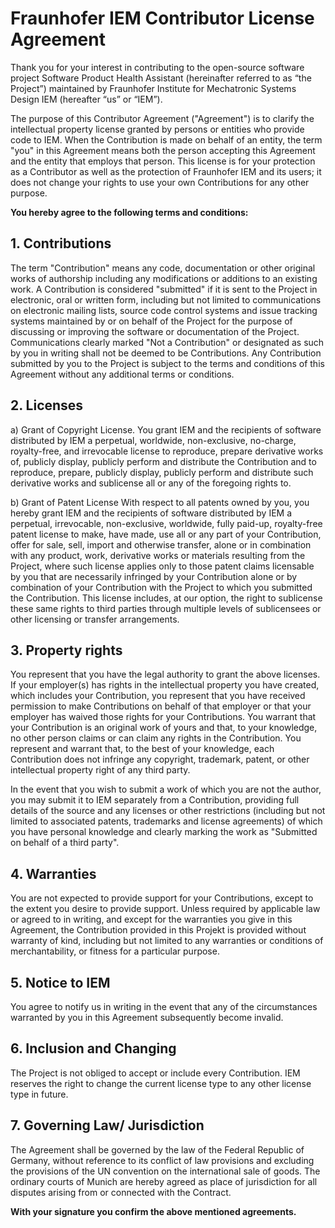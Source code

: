 # Fraunhofer IEM Contributor License Agreement

Thank you for your interest in contributing to the open-source software project Software Product Health Assistant (hereinafter referred to as “the Project”) maintained by Fraunhofer Institute for Mechatronic Systems Design IEM (hereafter “us” or “IEM”).

The purpose of this Contributor Agreement ("Agreement") is to clarify the intellectual property license granted by persons or entities who provide code to IEM. When the Contribution is made on behalf of an entity, the term "you" in this Agreement means both the person accepting this Agreement and the entity that employs that person.
This license is for your protection as a Contributor as well as the protection of Fraunhofer IEM and its users; it does not change your rights to use your own Contributions for any other purpose.

**You hereby agree to the following terms and conditions:**

## 1. Contributions
The term "Contribution" means any code, documentation or other original works of authorship including any modifications or additions to an existing work. A Contribution is considered "submitted" if it is sent to the Project in electronic, oral or written form, including but not limited to communications on electronic mailing lists, source code control systems and issue tracking systems maintained by or on behalf of the Project for the purpose of discussing or improving the software or documentation of the Project. Communications clearly marked "Not a Contribution" or designated as such by you in writing shall not be deemed to be Contributions. Any Contribution submitted by you to the Project is subject to the terms and conditions of this Agreement without any additional terms or conditions.

## 2. Licenses
a) Grant of Copyright License.
You grant IEM and the recipients of software distributed by IEM a perpetual, worldwide, non-exclusive, no-charge, royalty-free, and irrevocable license to reproduce, prepare derivative works of, publicly display, publicly perform and distribute the Contribution and to reproduce, prepare, publicly display, publicly perform and distribute such derivative works and sublicense all or any of the foregoing rights to.

b) Grant of Patent License
With respect to all patents owned by you, you hereby grant IEM and the recipients of software distributed by IEM a perpetual, irrevocable, non-exclusive, worldwide, fully paid-up, royalty-free patent license to make, have made, use all or any part of your Contribution, offer for sale, sell, import and otherwise transfer, alone or in combination with any product, work, derivative works or materials resulting from the Project, where such license applies only to those patent claims licensable by you that are necessarily infringed by your Contribution alone or by combination of your Contribution with the Project to which you submitted the Contribution. This license includes, at our option, the right to sublicense these same rights to third parties through multiple levels of sublicensees or other licensing or transfer arrangements.

## 3. Property rights
You represent that you have the legal authority to grant the above licenses. If your employer(s) has rights in the intellectual property you have created, which includes your Contribution, you represent that you have received permission to make Contributions on behalf of that employer or that your employer has waived those rights for your Contributions.
You warrant that your Contribution is an original work of yours and that, to your knowledge, no other person claims or can claim any rights in the Contribution.
You represent and warrant that, to the best of your knowledge, each Contribution does not infringe any copyright, trademark, patent, or other intellectual property right of any third party.

In the event that you wish to submit a work of which you are not the author, you may submit it to IEM separately from a Contribution, providing full details of the source and any licenses or other restrictions (including but not limited to associated patents, trademarks and license agreements) of which you have personal knowledge and clearly marking the work as "Submitted on behalf of a third party".

## 4. Warranties
You are not expected to provide support for your Contributions, except to the extent you desire to provide support. Unless required by applicable law or agreed to in writing, and except for the warranties you give in this Agreement, the Contribution provided in this Projekt is provided without warranty of kind, including but not limited to any warranties or conditions of merchantability, or fitness for a particular purpose.

## 5. Notice to IEM
You agree to notify us in writing in the event that any of the circumstances warranted by you in this Agreement subsequently become invalid.


## 6. Inclusion and Changing

The Project is not obliged to accept or include every Contribution.
IEM reserves the right to change the current license type to any other license type in future.

## 7. Governing Law/ Jurisdiction
The Agreement shall be governed by the law of the Federal Republic of Germany, without reference to its conflict of law provisions and excluding the provisions of the UN convention on the international sale of goods. The ordinary courts of Munich are hereby agreed as place of jurisdiction for all disputes arising from or connected with the Contract.

**With your signature you confirm the above mentioned agreements.**
